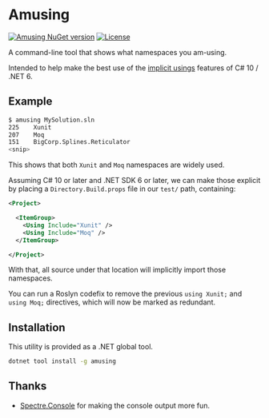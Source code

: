 ﻿# Amusing

[![Amusing NuGet version](https://img.shields.io/nuget/v/Amusing.svg)](https://www.nuget.org/packages/Amusing/)
[![License](https://img.shields.io/badge/license-MIT-blue)](https://opensource.org/licenses/MIT)

A command-line tool that shows what namespaces you am-using.

Intended to help make the best use of the [implicit usings](https://aka.ms/csharp-implicit-usings) features of C# 10 / .NET 6.

## Example

```bash
$ amusing MySolution.sln
225    Xunit
207    Moq
151    BigCorp.Splines.Reticulator
<snip>
```

This shows that both `Xunit` and `Moq` namespaces are widely used.

Assuming C# 10 or later and .NET SDK 6 or later, we can make those explicit by placing a `Directory.Build.props` file in our `test/` path, containing:

```xml
<Project>

  <ItemGroup>
    <Using Include="Xunit" />
    <Using Include="Moq" />
  </ItemGroup>

</Project>
```

With that, all source under that location will implicitly import those namespaces.

You can run a Roslyn codefix to remove the previous `using Xunit;` and `using Moq;` directives, which will now be marked as redundant.

## Installation

This utility is provided as a .NET global tool.

```bash
dotnet tool install -g amusing
```

## Thanks

- [Spectre.Console](https://github.com/spectreconsole/spectre.console) for making the console output more fun.